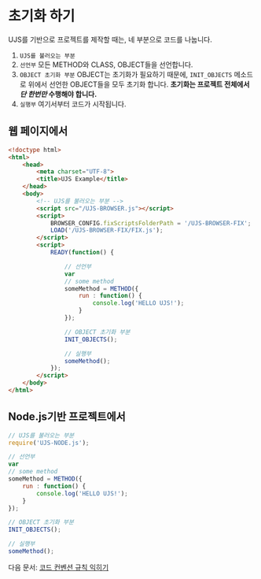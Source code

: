 # 초기화 하기
UJS를 기반으로 프로젝트를 제작할 때는, 네 부분으로 코드를 나눕니다.

1. `UJS를 불러오는 부분`
2. `선언부` 모든 METHOD와 CLASS, OBJECT들을 선언합니다.
3. `OBJECT 초기화 부분` OBJECT는 초기화가 필요하기 때문에, `INIT_OBJECTS` 메소드로 위에서 선언한 OBJECT들을 모두 초기화 합니다. **초기화는 프로젝트 전체에서 *단 한번만* 수행해야 합니다.**
4. `실행부` 여기서부터 코드가 시작됩니다.

## 웹 페이지에서
```html
<!doctype html>
<html>
	<head>
		<meta charset="UTF-8">
		<title>UJS Example</title>
	</head>
	<body>
    	<!-- UJS를 불러오는 부분 -->
		<script src="/UJS-BROWSER.js"></script>
		<script>
			BROWSER_CONFIG.fixScriptsFolderPath = '/UJS-BROWSER-FIX';
			LOAD('/UJS-BROWSER-FIX/FIX.js');
		</script>
		<script>
			READY(function() {

				// 선언부
				var
				// some method
				someMethod = METHOD({
					run : function() {
						console.log('HELLO UJS!');
					}
				});

				// OBJECT 초기화 부분
				INIT_OBJECTS();

				// 실행부
				someMethod();
			});
		</script>
	</body>
</html>
```

## Node.js기반 프로젝트에서
```javascript
// UJS를 불러오는 부분
require('UJS-NODE.js');

// 선언부
var
// some method
someMethod = METHOD({
	run : function() {
		console.log('HELLO UJS!');
	}
});

// OBJECT 초기화 부분
INIT_OBJECTS();

// 실행부
someMethod();
```

다음 문서: [코드 컨벤션 규칙 익히기](CONVENTION.md)
